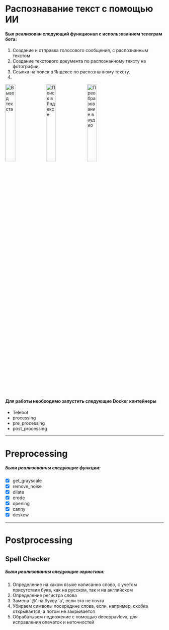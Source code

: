 # Распознавание текст с помощью ИИ

#### Был реализован следующий функционал с использованием телеграм бота:

1. Создание и отправка голосового сообщения, с распознанным текстом
2. Создание текстового документа по распознанному тексту на фотографии
3. Ссылка на поиск в Яндексе по распознанному тексту.
4. 
<p float="left">
    <img src="/images/text.gif" width="25%" alt="Вывод текста"/>
    <img src="/images/yandex_search.gif" width="25%" alt="Поиск в Яндексе"/>
    <img src="/images/audio.gif" width="25%" alt="Преобразование в аудио"/>
</p>


#### Для работы необходимо запустить следующие Docker контейнеры

- Telebot
- processing
- pre_processing
- post_processing

---

# Preprocessing

##### Были реализованны следующие функции:

- [X] get_grayscale
- [X] remove_noise
- [X] dilate
- [X] erode
- [X] opening
- [X] canny
- [X] deskew

---

# Postprocessing

## Spell Checker

##### Были реализованны следующие эвристики:

1. Определение на каком языке написанно слово, с учетом присутствия букв, как на русском, так и на английском
2. Определение регистра слова
3. Замена '@' на букву 'а', если это не почта
4. Убираем символы посередине слова, если, например, скобка открывается, а потом не закрывается
5. Обрабатывем педложение с помощью deeeppavlova, для исправления опечаток и неточностей
